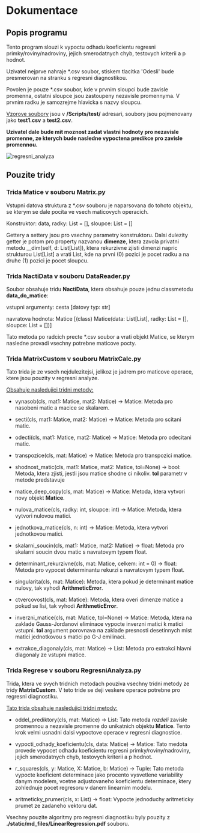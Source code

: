 # Dokumentace

## Popis programu

Tento program slouzi k vypoctu odhadu koeficientu regresni primky/roviny/nadroviny, jejich smerodatnych chyb, testovych kriterii a p hodnot.

Uzivatel nejprve nahraje *.csv soubor, stiskem tlacitka 'Odesli' bude presmerovan na stranku s regresni diagnostikou.

Povolen je pouze *.csv soubor, kde v prvnim sloupci bude zavisle promenna, ostatni sloupce jsou zastoupeny nezavisle promennyma. V prvnim radku je samozrejme hlavicka s nazvy sloupcu. 

<ins>Vzorove soubory</ins> jsou v **/Scripts/test/** adresari, soubory jsou pojmenovany jako **test1.csv** a **test2.csv**.

**Uzivatel dale bude mit moznost zadat vlastni hodnoty pro nezavisle promenne, ze kterych bude nasledne vypoctena predikce pro zavisle promennou.**

![regresni_analyza](https://user-images.githubusercontent.com/7679763/146685520-75f2f3a1-6904-4a0e-9290-9744557b9f36.gif)

## Pouzite tridy

### Trida Matice v souboru Matrix.py

Vstupni datova struktura z *.csv souboru je naparsovana do tohoto objektu, se kterym se dale pocita ve vsech maticovych operacich.

Konstruktor: data, radky: List = [], sloupce: List = []

Gettery a settery jsou pro vsechny parametry konstruktoru. Dalsi dulezity getter je potom pro property nazvanou **dimenze**, ktera zavola privatni metodu __dim(self, d: List[List]), ktera rekurzivne zjisti dimenzi napric strukturou List[List] a vrati List, kde na prvni (0) pozici je pocet radku a na druhe (1) pozici je pocet sloupcu.

### Trida NactiData v souboru DataReader.py

Soubor obsahuje tridu **NactiData**, ktera obsahuje pouze jednu classmetodu **data_do_matice**:

vstupni argumenty: cesta [datovy typ: str]

navratova hodnota: Matice [(class) Matice(data: List[List], radky: List = [], sloupce: List = [])]

Tato metoda po radcich precte *.csv soubor a vrati objekt Matice, se kterym nasledne provadi vsechny potrebne maticove pocty.

### Trida MatrixCustom v souboru MatrixCalc.py

Tato trida je ze vsech nejdulezitejsi, jelikoz je jadrem pro maticove operace, ktere jsou pouzity v regresni analyze. 

<ins>Obsahuje nasledujici tridni metody:</ins>

* vynasob(cls, mat1: Matice, mat2: Matice) -> Matice: Metoda pro nasobeni matic a macice se skalarem.

* secti(cls, mat1: Matice, mat2: Matice) -> Matice: Metoda pro scitani matic.

* odecti(cls, mat1: Matice, mat2: Matice) -> Matice: Metoda pro odecitani matic.

* transpozice(cls, mat: Matice) -> Matice: Metoda pro transpozici matice.

* shodnost_matic(cls, mat1: Matice, mat2: Matice, tol=None) -> bool: Metoda, ktera zjisti, jestli jsou matice shodne ci nikoliv. **tol** parametr v metode predstavuje 

* matice_deep_copy(cls, mat: Matice) -> Matice: Metoda, ktera vytvori novy objekt **Matice**.

* nulova_matice(cls, radky: int, sloupce: int) -> Matice: Metoda, ktera vytvori nulovou matici.

* jednotkova_matice(cls, n: int) -> Matice: Metoda, ktera vytvori jednotkovou matici.

* skalarni_soucin(cls, mat1: Matice, mat2: Matice) -> float: Metoda pro skalarni soucin dvou matic s navratovym typem float.

* determinant_rekurzivne(cls, mat: Matice, celkem: int = 0) -> float: Metoda pro vypocet determinantu rekurzi s navratovym typem float.

* singularita(cls, mat: Matice): Metoda, ktera pokud je determinant matice nulovy, tak vyhodi **ArithmeticError**.

* ctvercovost(cls, mat: Matice): Metoda, ktera overi dimenze matice a pokud se lisi, tak vyhodi **ArithmeticError**.

* inverzni_matice(cls, mat: Matice, tol=None) -> Matice: Metoda, ktera na zaklade Gauss-Jordanovi eliminace vypocte inverzni matici k matici vstupni. **tol** argument porovnava na zaklade presnosti desetinnych mist matici jednotkovou s matici po G-J emilinaci.

* extrakce_diagonaly(cls, mat: Matice) -> List: Metoda pro extrakci hlavni diagonaly ze vstupni matice.


### Trida Regrese v souboru RegresniAnalyza.py

Trida, ktera ve svych tridnich metodach pouziva vsechny tridni metody ze tridy **MatrixCustom**. V teto tride se deji veskere operace potrebne pro regresni diagnostiku.

<ins>Tato trida obsahuje nasledujici tridni metody:</ins>

* oddel_prediktory(cls, mat: Matice) -> List: Tato metoda *rozdeli* zavisle promennou a nezavisle promenne do unikatnich objektu **Matice**. Tento krok velmi usnadni dalsi vypoctove operace v regresni diagnostice.

* vypocti_odhady_koeficientu(cls, data: Matice) -> Matice: Tato medota provede vypocet odhadu koeficientu regresni primky/roviny/nadroviny, jejich smerodatnych chyb, testovych kriterii a p hodnot.

* r_squares(cls, y: Matice, X: Matice, b: Matice) -> Tuple: Tato metoda vypocte koeficient determinace jako procento vysvetlene variability danym modelem, vcetne adjustovaneho koeficientu determinace, ktery zohlednuje pocet regresoru v danem linearnim modelu.

* aritmeticky_prumer(cls, x: List) -> float: Vypocte jednoduchy aritmeticky prumet ze zadaneho vektoru dat.

Vsechny pouzite algoritmy pro regresni diagnostiku byly pouzity z **./static/md_files/LinearRegression.pdf** souboru.

<!-- Vsechny pouzite algoritmy pro regresni diagnostiku byly pouzity z [tohoto zdroje](./LinearRegression.pdf). -->
